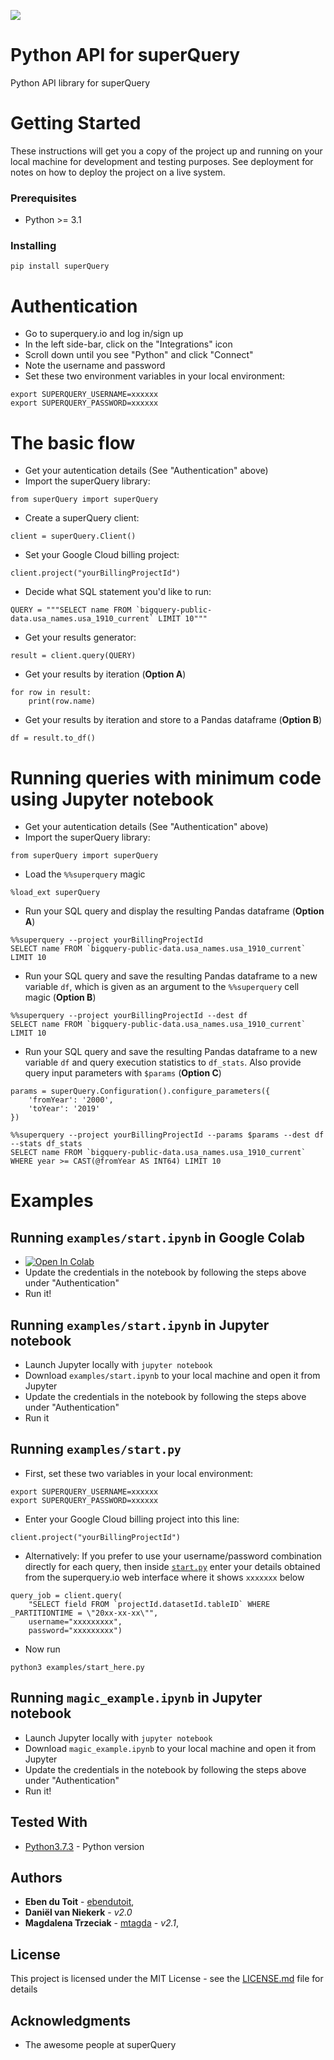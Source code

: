![](https://web.superquery.io/wp-content/uploads/2019/03/sq-logotype@1x.svg)

# Python API for superQuery

Python API library for superQuery

# Getting Started

These instructions will get you a copy of the project up and running on your local machine for development and testing purposes. See deployment for notes on how to deploy the project on a live system.

### Prerequisites

* Python >= 3.1

### Installing

```
pip install superQuery
```

# Authentication
* Go to superquery.io and log in/sign up
* In the left side-bar, click on the "Integrations" icon
* Scroll down until you see "Python" and click "Connect"
* Note the username and password
* Set these two environment variables in your local environment:
```
export SUPERQUERY_USERNAME=xxxxxx
export SUPERQUERY_PASSWORD=xxxxxx
```

# The basic flow
* Get your autentication details (See "Authentication" above)
* Import the superQuery library: 

``` 
from superQuery import superQuery
``` 

* Create a superQuery client: 
``` 
client = superQuery.Client()
```

* Set your Google Cloud billing project: 
```
client.project("yourBillingProjectId")
```

* Decide what SQL statement you'd like to run: 
``` 
QUERY = """SELECT name FROM `bigquery-public-data.usa_names.usa_1910_current` LIMIT 10"""
```

* Get your results generator: 
```
result = client.query(QUERY)
```

* Get your results by iteration (**Option A**)
```
for row in result:
    print(row.name)
```

* Get your results by iteration and store to a Pandas dataframe (**Option B**)
```
df = result.to_df()
```

# Running queries with minimum code using Jupyter notebook
* Get your autentication details (See "Authentication" above)
* Import the superQuery library: 

``` 
from superQuery import superQuery
``` 

* Load the `%%superquery` magic  
``` 
%load_ext superQuery
```

* Run your SQL query and display the resulting Pandas dataframe (**Option A**)
``` 
%%superquery --project yourBillingProjectId
SELECT name FROM `bigquery-public-data.usa_names.usa_1910_current` LIMIT 10
```

* Run your SQL query and save the resulting Pandas dataframe to a new variable `df`, which is given as an argument to the `%%superquery` cell magic (**Option B**)
``` 
%%superquery --project yourBillingProjectId --dest df
SELECT name FROM `bigquery-public-data.usa_names.usa_1910_current` LIMIT 10
```

* Run your SQL query and save the resulting Pandas dataframe to a new variable `df` and query execution statistics to `df_stats`. Also provide query input parameters with `$params` (**Option C**)
``` 
params = superQuery.Configuration().configure_parameters({
    'fromYear': '2000', 
    'toYear': '2019'
})
```

```
%%superquery --project yourBillingProjectId --params $params --dest df --stats df_stats
SELECT name FROM `bigquery-public-data.usa_names.usa_1910_current` WHERE year >= CAST(@fromYear AS INT64) LIMIT 10
```


# Examples
## Running `examples/start.ipynb` in Google Colab
* [![Open In Colab](https://colab.research.google.com/assets/colab-badge.svg)](https://colab.research.google.com/github/superquery/superPy/blob/master/examples/start.ipynb)
* Update the credentials in the notebook by following the steps above under "Authentication"
* Run it!

## Running `examples/start.ipynb` in Jupyter notebook
* Launch Jupyter locally with `jupyter notebook`
* Download `examples/start.ipynb` to your local machine and open it from Jupyter
* Update the credentials in the notebook by following the steps above under "Authentication"
* Run it


## Running `examples/start.py`
* First, set these two variables in your local environment:
```
export SUPERQUERY_USERNAME=xxxxxx
export SUPERQUERY_PASSWORD=xxxxxx
```
* Enter your Google Cloud billing project into this line:

```
client.project("yourBillingProjectId")
```

* Alternatively: If you prefer to use your username/password combination directly for each query, then inside  [`start.py`](https://github.com/superquery/superPy/blob/master/examples/start.py) enter your details obtained from the superquery.io web interface where it shows `xxxxxxx` below

```
query_job = client.query(
    "SELECT field FROM `projectId.datasetId.tableID` WHERE _PARTITIONTIME = \"20xx-xx-xx\"", 
    username="xxxxxxxxx",
    password="xxxxxxxxx")
```

* Now run
```
python3 examples/start_here.py
```
## Running `magic_example.ipynb` in Jupyter notebook
* Launch Jupyter locally with `jupyter notebook`
* Download `magic_example.ipynb` to your local machine and open it from Jupyter
* Update the credentials in the notebook by following the steps above under "Authentication"
* Run it!

## Tested With

* [Python3.7.3](https://www.python.org/downloads/release/python-373/) - Python version

## Authors

* **Eben du Toit** - [ebendutoit](https://github.com/ebendutoit), 
* **Daniël van Niekerk** - *v2.0* 
* **Magdalena Trzeciak** - [mtagda](https://github.com/mtagda) - *v2.1*, 

## License

This project is licensed under the MIT License - see the [LICENSE.md](LICENSE.md) file for details

## Acknowledgments

* The awesome people at superQuery
